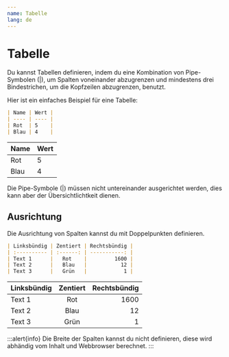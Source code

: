 ```yaml
---
name: Tabelle
lang: de
---
```


# Tabelle

Du kannst Tabellen definieren, indem du eine Kombination von
Pipe-Symbolen (|), um Spalten voneinander abzugrenzen und mindestens
drei Bindestrichen, um die Kopfzeilen abzugrenzen, benutzt.

Hier ist ein einfaches Beispiel für eine Tabelle:

```md
| Name | Wert |
| ---- | ---- |
| Rot  | 5    |
| Blau | 4    |
```

| Name | Wert |
| ---- | ---- |
| Rot  | 5    |
| Blau | 4    |

Die Pipe-Symbole (|) müssen nicht untereinander ausgerichtet werden, dies kann aber der Übersichtlichtkeit dienen.

## Ausrichtung

Die Ausrichtung von Spalten kannst du mit Doppelpunkten definieren.

```md
| Linksbündig | Zentiert | Rechtsbündig |
| :---------- | :------: | -----------: |
| Text 1      |   Rot    |         1600 |
| Text 2      |   Blau   |           12 |
| Text 3      |   Grün   |            1 |
```

| Linksbündig | Zentiert | Rechtsbündig |
| :---------- | :------: | -----------: |
| Text 1      |   Rot    |         1600 |
| Text 2      |   Blau   |           12 |
| Text 3      |   Grün   |            1 |

:::alert{info}
Die Breite der Spalten kannst du nicht definieren, diese wird abhändig
vom Inhalt und Webbrowser berechnet.
:::
